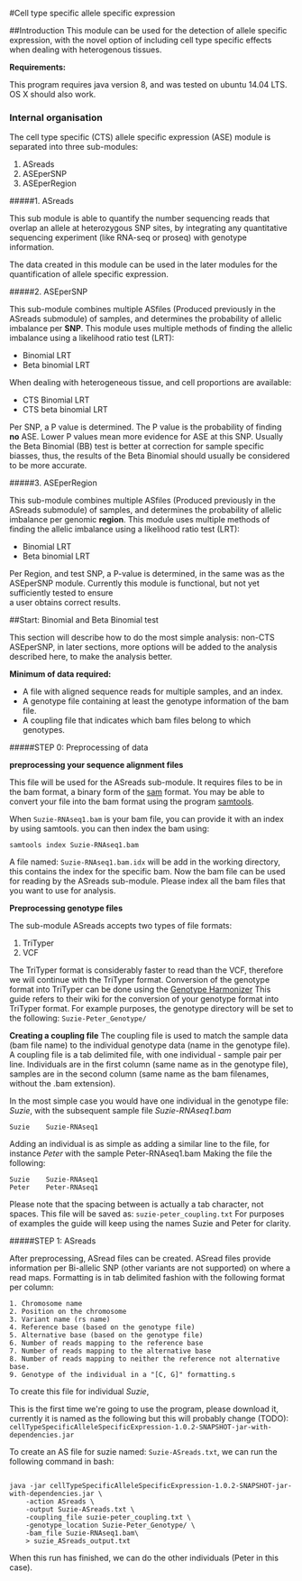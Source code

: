#Cell type specific allele specific expression

##Introduction
This module can be used for the detection of allele specific expression, 
with the novel option of including cell type specific effects when dealing 
with heterogenous tissues.

**Requirements:**

This program requires java version 8, and was tested on ubuntu 14.04 LTS.
OS X should also work.




### Internal organisation

The cell type specific (CTS) allele specific expression (ASE) module is separated into three sub-modules:

1. ASreads
2. ASEperSNP
3. ASEperRegion

#####1. ASreads

This sub module is able to quantify the number sequencing reads that overlap an
allele at heterozygous SNP sites, by integrating any quantitative sequencing 
experiment (like RNA-seq or proseq) with genotype information.

The data created in this module can be used in the later modules for the 
quantification of allele specific expression.    


#####2. ASEperSNP

This sub-module combines multiple ASfiles (Produced previously in the ASreads submodule)
of samples, and determines the probability of allelic imbalance per **SNP**.
This module uses multiple methods of finding the allelic imbalance using a likelihood ratio test (LRT):

- Binomial LRT
- Beta binomial LRT

When dealing with heterogeneous tissue, and cell proportions are available:

- CTS Binomial LRT
- CTS beta binomial LRT

Per SNP, a P value is determined. The P value is the probability of finding **no** ASE.
Lower P values mean more evidence for ASE at this SNP.
Usually the Beta Binomial (BB) test is better at correction for sample specific biasses,
thus, the results of the Beta Binomial should usually be considered to be more accurate. 


#####3. ASEperRegion

This sub-module combines multiple ASfiles (Produced previously in the ASreads submodule)
of samples, and determines the probability of allelic imbalance per genomic **region**.
This module uses multiple methods of finding the allelic imbalance using a likelihood ratio test (LRT):

- Binomial LRT
- Beta binomial LRT

Per Region, and test SNP, a P-value is determined, in the same was as the ASEperSNP module.
Currently this module is functional, but not yet sufficiently tested to ensure  
a user obtains correct results. 


##Start: Binomial and Beta Binomial test

This section will describe how to do the most simple analysis: non-CTS ASEperSNP, 
in later sections, more options will be added to the analysis described here, 
to make the analysis better. 


**Minimum of data required:**

- A file with aligned sequence reads for multiple samples, and an index.
- A genotype file containing at least the genotype information of the bam file.
- A coupling file that indicates which bam files belong to which genotypes.


#####STEP 0: Preprocessing of data

**preprocessing your sequence alignment files**

This file will be used for the ASreads sub-module. It requires files to be in the 
bam format, a binary form of the [sam](http://genome.sph.umich.edu/wiki/SAM) format. You may be able to convert your file 
into the bam format using the program [samtools](https://github.com/samtools/samtools).


When `Suzie-RNAseq1.bam` is your bam file, you can provide it with an index by using samtools.
you can then index the bam using:
```
samtools index Suzie-RNAseq1.bam
```
A file named: `Suzie-RNAseq1.bam.idx` will be add in the working directory, 
this contains the index for the specific bam.
Now the bam file can be used for reading by the ASreads sub-module.
Please index all the bam files that you want to use for analysis.


**Preprocessing genotype files**

The sub-module ASreads accepts two types of file formats:

1. TriTyper
2. VCF

The TriTyper format is considerably faster to read than the VCF, therefore we will continue with the TriTyper format.
Conversion of the genotype format into TriTyper can be done using the [Genotype Harmonizer](https://github.com/molgenis/systemsgenetics/wiki/Genotype-Harmonizer)
This guide refers to their wiki for the conversion of your genotype format into TriTyper format.
For example purposes, the genotype directory will be set to the following: `Suzie-Peter_Genotype/`


**Creating a coupling file**
The coupling file is used to match the sample data (bam file name) to the individual genotype data (name in the genotype file).
A coupling file is a tab delimited file, with one individual - sample pair per line. 
Individuals are in the first column (same name as in the genotype file), samples are in the second column (same name as the bam filenames, without the .bam extension).


In the most simple case you would have one individual in the genotype file: _Suzie_, with the subsequent sample file _Suzie-RNAseq1.bam_
```
Suzie    Suzie-RNAseq1
```

Adding an individual is as simple as adding a similar line to the file, for instance _Peter_ with the sample Peter-RNAseq1.bam
Making the file the following:
```
Suzie    Suzie-RNAseq1
Peter    Peter-RNAseq1
```
Please note that the spacing between is actually a tab character, not spaces.
This file will be saved as: `suzie-peter_coupling.txt`
For purposes of examples the guide will keep using the names Suzie and Peter for clarity.

#####STEP 1: ASreads

After preprocessing, ASread files can be created.
ASread files provide information per Bi-allelic SNP (other variants are not supported) on where a read maps.
Formatting is in tab delimited fashion with the following format per column:

```
1. Chromosome name
2. Position on the chromosome
3. Variant name (rs name)
4. Reference base (based on the genotype file)
5. Alternative base (based on the genotype file)
6. Number of reads mapping to the reference base
7. Number of reads mapping to the alternative base
8. Number of reads mapping to neither the reference not alternative base.
9. Genotype of the individual in a "[C, G]" formatting.s 
```

To create this file for individual _Suzie_, 

This is the first time we're going to use the program, please download it, currently 
it is named as the following but this will probably change (TODO):
`cellTypeSpecificAlleleSpecificExpression-1.0.2-SNAPSHOT-jar-with-dependencies.jar`

To create an AS file for suzie named: `Suzie-ASreads.txt`, we can run the following command in bash:
```

java -jar cellTypeSpecificAlleleSpecificExpression-1.0.2-SNAPSHOT-jar-with-dependencies.jar \
    -action ASreads \
    -output Suzie-ASreads.txt \
    -coupling_file suzie-peter_coupling.txt \
    -genotype_location Suzie-Peter_Genotype/ \
    -bam_file Suzie-RNAseq1.bam\
    > suzie_ASreads_output.txt

```

When this run has finished, we can do the other individuals (Peter in this case).
